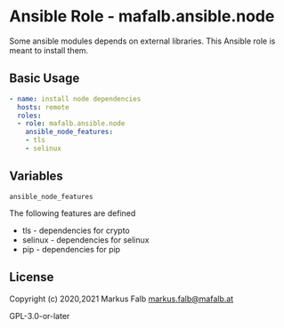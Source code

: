 # Ansible Role - mafalb.ansible.node

Some ansible modules depends on external libraries. This Ansible role is meant to install them.

## Basic Usage

```yaml
- name: install node dependencies
  hosts: remote
  roles:
  - role: mafalb.ansible.node
    ansible_node_features:
    - tls
    - selinux
```

## Variables

```ansible_node_features```

The following features are defined

* tls - dependencies for crypto
* selinux - dependencies for selinux
* pip - dependencies for pip

## License

Copyright (c) 2020,2021 Markus Falb <markus.falb@mafalb.at>

GPL-3.0-or-later
